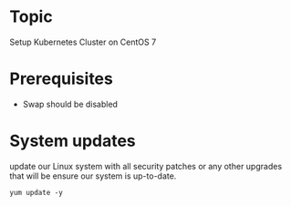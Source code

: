 # Topic
Setup Kubernetes Cluster on CentOS 7

# Prerequisites
  - Swap should be disabled
  
# System updates
update our Linux system with all security patches or any other upgrades that will be ensure our system is up-to-date.
```
yum update -y
```


